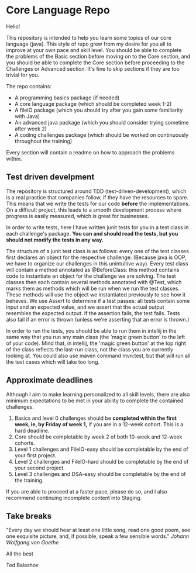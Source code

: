 # Core Language Repo
Hello!

This repository is intended to help you learn some topics of our core language (java). This style of repo grew from my desire for you all to improve at your own pace and skill level. You should be able to complete the problems of the Basic section before moving on to the Core section, and you should be able to complete the Core section before proceeding to the Challenges or Advanced section. It's fine to skip sections if they are too trivial for you.

The repo contains:
* A programming basics package (if needed)
* A core language package (which should be completed week 1-2)
* A fileIO package (which you should try after you gain some familiarity with Java)
* An advanced java package (which you should consider trying sometime after week 2)
* A coding challenges package (which should be worked on continuously throughout the training)

Every section will contain a readme on how to approach the problems within.

## Test driven develpment
The repository is structured around TDD (test-driven-development), which is a real practice that companies follow, if they have the resources to spare. This means that we write the tests for our code **before** the implementations. On a difficult project, this leads to a smooth development process where progress is easily measured, which is great for businesses.

In order to write tests, here I have written junit tests for you in a test class in each challenge's package. **You can and should read the tests, but you should not modify the tests in any way.**

The structure of a junit test class is as follows: every one of the test classes first declares an object for the respective challenge. (Because java is OOP, we have to organize our challenges in this unintuitive way). Every test class will contain a method annotated as @BeforeClass: this method contains code to instantiate an object for the challenge we are solving. The test classes then each contain several methods annotated with @Test, which marks them as methods which will be run when we run the test classes. These methods will use the object we instantiated previously to see how it behaves. We use Assert to determine if a test passes: all tests contain some input and an expected value, and we assert that the actual output resembles the expected output. If the assertion fails, the test fails. Tests also fail if an error is thrown (unless we're asserting that an error is thrown.)

In order to run the tests, you should be able to run them in intellij in the same way that you run any main class (the 'magic green button' to the left of your code). Mind that, in intellij, the 'magic green button' at the top right of the class reflects the last-run class, not the class you are currently looking at. You could also use maven command mvn:test, but that will run all the test cases which will take too long.

## Approximate deadlines
Although I aim to make learning personalized to all skill levels, there are also minimum expectations to be met in your ability to complete the contained challenges.

1) Basics and level 0 challenges should be **completed within the first week, ie, by Friday of week 1,** if you are in a 12-week cohort. This is a hard deadline.
2) Core should be completable by week 2 of both 10-week and 12-week cohorts.
3) Level 1 challenges and FileIO-easy should be completable by the end of your first project.
4) Level 2 challenges and FileIO-hard should be completable by the end of your second project.
5) Level 3 challenges and DSA-easy should be completable by the end of the training.

If you are able to proceed at a faster pace, please do so, and I also recommend continuing incomplete content into Staging.

## Take breaks

"Every day we should hear at least one little song, read one good poem, see one exquisite picture, and, if possible, speak a few sensible words." *Johann Wolfgang von Goethe*

All the best

Ted Balashov